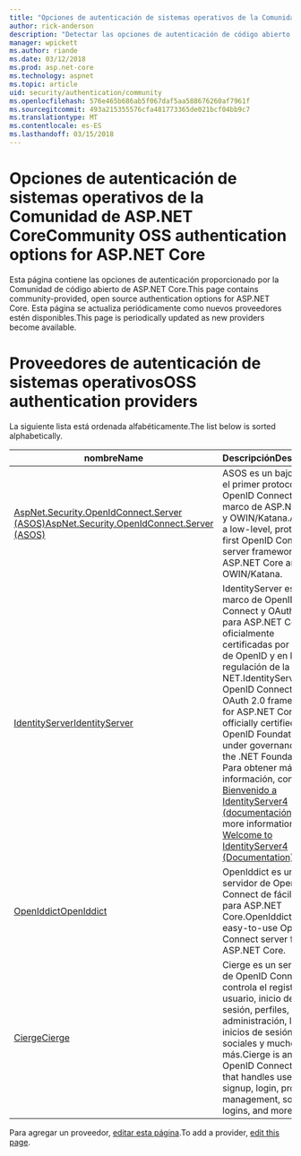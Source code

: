 ```yaml
---
title: "Opciones de autenticación de sistemas operativos de la Comunidad de ASP.NET Core"
author: rick-anderson
description: "Detectar las opciones de autenticación de código abierto para ASP.NET Core."
manager: wpickett
ms.author: riande
ms.date: 03/12/2018
ms.prod: asp.net-core
ms.technology: aspnet
ms.topic: article
uid: security/authentication/community
ms.openlocfilehash: 576e465b686ab5f067daf5aa588676260af7961f
ms.sourcegitcommit: 493a215355576cfa481773365de021bcf04bb9c7
ms.translationtype: MT
ms.contentlocale: es-ES
ms.lasthandoff: 03/15/2018
---
```

# <a name="community-oss-authentication-options-for-aspnet-core"></a><span data-ttu-id="b2412-103">Opciones de autenticación de sistemas operativos de la Comunidad de ASP.NET Core</span><span class="sxs-lookup"><span data-stu-id="b2412-103">Community OSS authentication options for ASP.NET Core</span></span>

<span data-ttu-id="b2412-104">Esta página contiene las opciones de autenticación proporcionado por la Comunidad de código abierto de ASP.NET Core.</span><span class="sxs-lookup"><span data-stu-id="b2412-104">This page contains community-provided, open source authentication options for ASP.NET Core.</span></span> <span data-ttu-id="b2412-105">Esta página se actualiza periódicamente como nuevos proveedores estén disponibles.</span><span class="sxs-lookup"><span data-stu-id="b2412-105">This page is periodically updated as new providers become available.</span></span>

# <a name="oss-authentication-providers"></a><span data-ttu-id="b2412-106">Proveedores de autenticación de sistemas operativos</span><span class="sxs-lookup"><span data-stu-id="b2412-106">OSS authentication providers</span></span>

<span data-ttu-id="b2412-107">La siguiente lista está ordenada alfabéticamente.</span><span class="sxs-lookup"><span data-stu-id="b2412-107">The list below is sorted alphabetically.</span></span>

| <span data-ttu-id="b2412-108">nombre</span><span class="sxs-lookup"><span data-stu-id="b2412-108">Name</span></span> | <span data-ttu-id="b2412-109">Descripción</span><span class="sxs-lookup"><span data-stu-id="b2412-109">Description</span></span> |
| ---- | ----------- |
| [<span data-ttu-id="b2412-110">AspNet.Security.OpenIdConnect.Server (ASOS)</span><span class="sxs-lookup"><span data-stu-id="b2412-110">AspNet.Security.OpenIdConnect.Server (ASOS)</span></span>](https://github.com/aspnet-contrib/AspNet.Security.OpenIdConnect.Server) | <span data-ttu-id="b2412-111">ASOS es un bajo nivel, el primer protocolo OpenID Connect server marco de ASP.NET Core y OWIN/Katana.</span><span class="sxs-lookup"><span data-stu-id="b2412-111">ASOS is a low-level, protocol-first OpenID Connect server framework for ASP.NET Core and OWIN/Katana.</span></span> |
| [<span data-ttu-id="b2412-112">IdentityServer</span><span class="sxs-lookup"><span data-stu-id="b2412-112">IdentityServer</span></span>](https://identityserver.io/) | <span data-ttu-id="b2412-113">IdentityServer es un marco de OpenID Connect y OAuth 2.0 para ASP.NET Core, oficialmente certificadas por la base de OpenID y en la regulación de la base. NET.</span><span class="sxs-lookup"><span data-stu-id="b2412-113">IdentityServer is an OpenID Connect and OAuth 2.0 framework for ASP.NET Core, officially certified by the OpenID Foundation and under governance of the .NET Foundation.</span></span> <span data-ttu-id="b2412-114">Para obtener más información, consulte [Bienvenido a IdentityServer4 (documentación)](https://identityserver4.readthedocs.io/en/release/).</span><span class="sxs-lookup"><span data-stu-id="b2412-114">For more information, see [Welcome to IdentityServer4 (Documentation)](https://identityserver4.readthedocs.io/en/release/).</span></span> |
| [<span data-ttu-id="b2412-115">OpenIddict</span><span class="sxs-lookup"><span data-stu-id="b2412-115">OpenIddict</span></span>](https://github.com/openiddict/openiddict-core) | <span data-ttu-id="b2412-116">OpenIddict es un servidor de OpenID Connect de fácil de usar para ASP.NET Core.</span><span class="sxs-lookup"><span data-stu-id="b2412-116">OpenIddict is an easy-to-use OpenID Connect server for ASP.NET Core.</span></span> |
| [<span data-ttu-id="b2412-117">Cierge</span><span class="sxs-lookup"><span data-stu-id="b2412-117">Cierge</span></span>](https://github.com/pwdless/Cierge) | <span data-ttu-id="b2412-118">Cierge es un servidor de OpenID Connect que controla el registro de usuario, inicio de sesión, perfiles, administración, los inicios de sesión sociales y mucho más.</span><span class="sxs-lookup"><span data-stu-id="b2412-118">Cierge is an OpenID Connect server that handles user signup, login, profiles, management, social logins, and more.</span></span> |

<span data-ttu-id="b2412-119">Para agregar un proveedor, [editar esta página](https://github.com/login?return_to=https%3A%2F%2Fgithub.com%2Faspnet%2FDocs%2Fedit%2Fmaster%2Faspnetcore%2Fsecurity%2Fauthentication%2Fcommunity.md).</span><span class="sxs-lookup"><span data-stu-id="b2412-119">To add a provider, [edit this page](https://github.com/login?return_to=https%3A%2F%2Fgithub.com%2Faspnet%2FDocs%2Fedit%2Fmaster%2Faspnetcore%2Fsecurity%2Fauthentication%2Fcommunity.md).</span></span>

